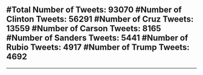 #Total Number of Tweets: 93070 
#Number of Clinton Tweets: 56291
#Number of Cruz Tweets: 13559
#Number of Carson Tweets: 8165
#Number of Sanders Tweets: 5441
#Number of Rubio Tweets: 4917
#Number of Trump Tweets: 4692
---
---
